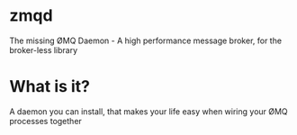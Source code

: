 # zmqd
The missing ØMQ Daemon - A high performance message broker, for the broker-less library

# What is it?

A daemon you can install, that makes your life easy when wiring your ØMQ processes together


